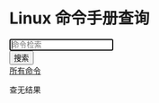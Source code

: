 # Linux 命令手册查询


<div class="search">
    <ul class="search-list" id="result" style="display: none;"><li>请尝试输入一些字符，进行搜索！</li></ul>
    <input type="text" class="query" id="query" autocomplete="off" autofocus="autofocus" placeholder="命令检索">
    <div class="enter-input">
        <button id="search_btn">搜索</button>
    </div>
</div>

<div id="type-list">
<a href="index.html">所有命令</a>
</div>

<div id='linux-commands'>
<ul id='linux-commands-list'>
<!-- <li><a style="color: black;" href="?type=DirectoryManagement">[目录管理]</a> <a href="pwd.html"><span>pwd</span> - 显示目录内容列表</a></li> -->
</ul>
<div id="no-result">查无结果</div>
</div>

<script>
function getCommandsBySord(parentDir, cmdType, keyword) {
    var LinuxCommands = getCommands();
    var commands = {};
    for (let i = 0; i < LinuxCommands.length; i++) {
        const linuxCommand = LinuxCommands[i];
        var parent = '';
        if (parentDir) {
            parent = parentDir;
            if (!parent.endsWith('/')) parent += '/';
        }

        if (!cmdType && !keyword) {
            linuxCommand.command = parent + linuxCommand.command;
            if (!Object.hasOwnProperty.call(commands, linuxCommand.command)) {
                commands[linuxCommand.command] = linuxCommand;
            }
        } else {
            var isRight = false;
            if (cmdType && !keyword) {
                if (linuxCommand.tags.indexOf(cmdType) > -1) {
                    isRight = true;
                }
            } else if (!cmdType && keyword) {
                if (linuxCommand.command.indexOf(keyword) > -1 || linuxCommand.desc.indexOf(keyword) > -1) {
                    isRight = true;
                }
            } else if (linuxCommand.tags.indexOf(cmdType) > -1 && (linuxCommand.command.indexOf(keyword) > -1 || linuxCommand.desc.indexOf(keyword) > -1)) {
                isRight = true;
            }

            if (isRight) {
                linuxCommand.command = parent + linuxCommand.command;
                if (!Object.hasOwnProperty.call(commands, linuxCommand.command)) {
                    commands[linuxCommand.command] = linuxCommand;
                }
            }
        }
    }

    console.log(commands);
    return commands;
}

function addTypeList(div) {
    var html = '<a href="index.html">所有命令</a>';
    for (const key in CommandTypes) {
        if (Object.hasOwnProperty.call(CommandTypes, key)) {
            const typeName = CommandTypes[key];

            html += ' | <a href="index.html?type=' + key + '">' + typeName + '</a>'

        }
    }

    div.innerHTML = html
}

function addLi(uldiv, type, command, desc, keyword) {
    var li_1 = window.document.createElement("li");

    var commandText = command;

    if (keyword) {
        keyword = keyword.replace(/^\s+|\s+$/g, '');
        if (keyword && keyword.length > 0) {
            var index1 = commandText.indexOf(keyword);
            var index2 = desc.indexOf(keyword);
            if (index1 > -1) {
                commandText = identifyTheKeyword(commandText, keyword);
            }
            if (index2 > -1) {
                desc = identifyTheKeyword(desc, keyword);
            }
        }
    }

    li_1.innerHTML = '<li><a style="color: black;" href="?type=' + type + '">[' + CommandTypes[type] + ']</a> <a href="' + command + '.html">' + commandText + ' - ' + desc + '</a></li>';
    uldiv.appendChild(li_1);
}

function identifyTheKeyword(text, keyword) {
    var oReg = new RegExp(keyword, "g");

    return text.replace(oReg, '<span>' + keyword + '</span>');
}

function GetQueryString(name) {
    var reg = new RegExp("(^|&)" + name + "=([^&]*)(&|$)");
    var r = window.location.search.substr(1).match(reg); //search,查询？后面的参数，并匹配正则
    if (r != null) return decodeURI(r[2]);
    return null;
}

/**
 * 关键字+类型查询
 * @param {*} keyword 
 */
function doSearch(keyword) {
    var searchParamType = GetQueryString('type');

    var searchParamKeyword = keyword;
    if (!searchParamKeyword) {
        searchParamKeyword = GetQueryString('keyword');
    }

    divLinuxCommandsList.innerHTML = '';
    if (searchParamKeyword && searchParamKeyword.length > 0 && searchParamKeyword != 'null') {
        var commands = getCommandsBySord('', searchParamType, searchParamKeyword);

        if (commands && JSON.stringify(commands) != "{}") {
            divLinuxCommandsNoResult.style.display = 'none';
            for (const key in commands) {
                if (Object.hasOwnProperty.call(commands, key)) {
                    const command = commands[key];
                    addLi(divLinuxCommandsList, command.tags[0], command.command, command.desc, searchParamKeyword);
                }
            }
        } else {
            divLinuxCommandsNoResult.style.display = 'block';
        }
    } else {
        searchParamKeyword = '';
    }
    //?type=DirectoryManagement&keyword=chmod
    // console.log('查询参数', searchParamKeyword);

    // window.location = 'index.html?keyword=' + searchParamKeyword;
}

var divTypeList;
var divLinuxCommands;
var divLinuxCommandsList;
var divLinuxCommandsNoResult;
var inputQuery;
var btnSearch;

var onload = function () {
    console.log('window.onload');
    divTypeList = window.document.getElementById('type-list');
    divLinuxCommands = window.document.getElementById('linux-commands');
    divLinuxCommandsList = window.document.getElementById('linux-commands-list');
    divLinuxCommandsNoResult = window.document.getElementById('no-result');
    inputQuery = window.document.getElementById('query');
    btnSearch = window.document.getElementById('search_btn');
    if (!btnSearch) return;
    btnSearch.onclick = function () {
        doSearch(inputQuery.value);
    }

    var searchParamType = GetQueryString('type');

    var searchParamKeyword = GetQueryString('keyword');

    //?type=DirectoryManagement&keyword=chmod
    console.log('查询参数', searchParamType, searchParamKeyword);

    addTypeList(divTypeList);

    if (searchParamKeyword && searchParamKeyword.length > 0 && searchParamKeyword != 'null') {
        inputQuery.value = searchParamKeyword;
    } else {
        searchParamKeyword = '';
    }

    var commands = getCommandsBySord('', searchParamType, searchParamKeyword);

    if (commands && JSON.stringify(commands) != "{}") {
        divLinuxCommandsNoResult.style.display = 'none';
        for (const key in commands) {
            if (Object.hasOwnProperty.call(commands, key)) {
                const command = commands[key];
                addLi(divLinuxCommandsList, command.tags[0], command.command, command.desc, searchParamKeyword);
            }
        }
    } else {
        divLinuxCommandsList.innerHTML = '';
        divLinuxCommandsNoResult.style.display = 'block';
    }


}
var CommandTypes = {
    FileSystem: '文件系统',
    DirectoryManagement: '目录管理',
    Permissions: '权限管理'
};

function getCommands() {
    return [{
        command: 'ls',
        desc: '显示目录内容列表',
        tags: ['FileSystem']
    }, {
        command: 'pwd',
        desc: '显示目录内容列表',
        tags: ['DirectoryManagement']
    }, {
        command: 'chmod',
        desc: '用来变更文件或目录的权限',
        tags: ['Permissions', 'FileSystem', 'DirectoryManagement']
    }, {
        command: 'cp',
        desc: '复制文件',
        tags: ['FileSystem']
    }, {
        command: 'cat',
        desc: '连接多个文件并打印到标准输出',
        tags: ['FileSystem']
    }, {
        command: 'rm',
        desc: '删除文件和目录',
        tags: ['FileSystem']
    }, {
        command: 'tmpwatch',
        desc: '删除最近一段时间没有访问的文件',
        tags: ['FileSystem']
    }, {
        command: 'sort',
        desc: '对文本文件中所有行进行排序',
        tags: ['FileSystem']
    }, {
        command: 'whereis',
        desc: '查找二进制程序、代码等相关文件路径',
        tags: ['FileSystem']
    }, {
        command: 'which',
        desc: '查找并显示给定命令的绝对路径',
        tags: ['FileSystem']
    }, {
        command: 'lsattr',
        desc: '显示指定文件或者目录的属性',
        tags: ['FileSystem']
    }, {
        command: 'chattr',
        desc: '改变文件的属性',
        tags: ['FileSystem']
    }, {
        command: 'cksum',
        desc: '检查文件的crc是否正确',
        tags: ['FileSystem']
    }, {
        command: 'stat',
        desc: '显示文件或者文件系统的状态信息',
        tags: ['FileSystem']
    }, {
        command: 'sum',
        desc: '计算文件的校验码和块数',
        tags: ['FileSystem']
    }, {
        command: 'mkdir',
        desc: '创建目录',
        tags: ['FileSystem']
    }];
}
// window.onload = onload;
setTimeout(function () {
    onload()
}, 1000);
</script>